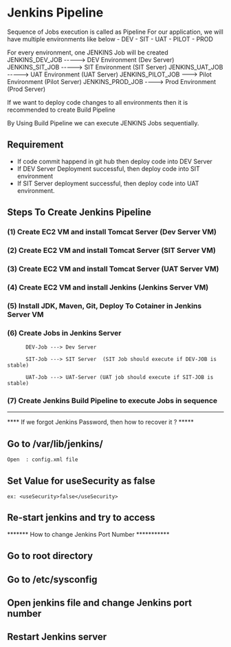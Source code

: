 # Jenkins Pipeline
Sequence of Jobs execution is called as Pipeline
For our application, we will have multiple environments like below
    - DEV
    - SIT
    - UAT
    - PILOT
    - PROD

For every environment, one JENKINS Job will be created
			JENKINS_DEV_JOB -----> DEV Environment (Dev Server)
			JENKINS_SIT_JOB -----> SIT Environment (SIT Server)
			JENKINS_UAT_JOB -----> UAT Environment (UAT Server)
			JENKINS_PILOT_JOB ---> Pilot Environment (Pilot Server)
			JENKINS_PROD_JOB ----> Prod Environment (Prod Server)

If we want to deploy code changes to all environments then it is recommended to create Build Pipeline

By Using Build Pipeline we can execute JENKINS Jobs sequentially.
	
## Requirement
- If code commit happend in git hub then deploy code into DEV Server
- If DEV Server Deployment successful, then deploy code into SIT environment
- If SIT Server deployment successful, then deploy code into UAT environment.

## Steps To Create Jenkins Pipeline
### (1) Create EC2 VM and install Tomcat Server (Dev Server VM)

### (2) Create EC2 VM and install Tomcat Server (SIT Server VM)

### (3) Create EC2 VM and install Tomcat Server (UAT Server VM)

### (4) Create EC2 VM and install Jenkins (Jenkins Server VM)

### (5) Install JDK, Maven, Git, Deploy To Cotainer in Jenkins Server VM

### (6) Create Jobs in Jenkins Server

		  DEV-Job ---> Dev Server
		
		  SIT-Job ---> SIT Server  (SIT Job should execute if DEV-JOB is stable)

		  UAT-Job ---> UAT-Server (UAT job should execute if SIT-JOB is stable)

### (7) Create Jenkins Build Pipeline to execute Jobs in sequence

--------------------------------------------------------------------------------------------------------

**** If we forgot Jenkins Password, then how to recover it ? *****

## Go to /var/lib/jenkins/

	Open  : config.xml file

## Set Value for useSecurity as false

	ex: <useSecurity>false</useSecurity>

## Re-start jenkins and try to access


******* How to change Jenkins Port Number ***********

## Go to root directory

## Go to /etc/sysconfig 

## Open jenkins file and change Jenkins port number

## Restart Jenkins server

